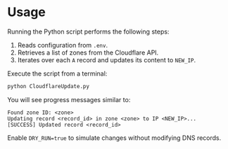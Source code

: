 # Usage

Running the Python script performs the following steps:

1. Reads configuration from `.env`.
2. Retrieves a list of zones from the Cloudflare API.
3. Iterates over each `A` record and updates its content to `NEW_IP`.

Execute the script from a terminal:

```sh
python CloudflareUpdate.py
```

You will see progress messages similar to:

```
Found zone ID: <zone>
Updating record <record_id> in zone <zone> to IP <NEW_IP>...
[SUCCESS] Updated record <record_id>
```

Enable `DRY_RUN=true` to simulate changes without modifying DNS records.
